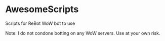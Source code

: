 # AwesomeScripts

Scripts for ReBot WoW bot to use

Note: I do not condone botting on any WoW servers. Use at your own risk.
